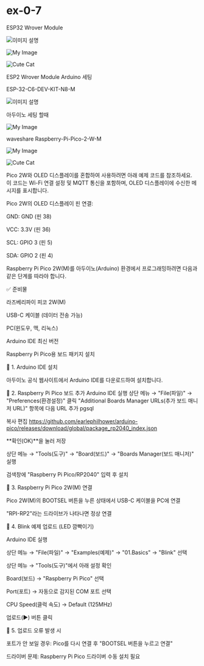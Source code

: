 # ex-0-7


ESP32 Wrover Module

![이미지 설명](https://github.com/suho9soft/ex-0-7/blob/main/61xa3vc2TYL._SL1010_.jpg)

![My Image](https://github.com/suho9soft/ex-0-7/blob/main/71D4E5DS-qL._SL1500_.jpg)

![Cute Cat](https://github.com/suho9soft/ex-0-7/blob/main/71d6%2BP4PUzL._SL1067_.jpg)

ESP2 Wrover Module Arduino 세팅  

ESP-32-C6-DEV-KIT-N8-M

![이미지 설명](https://github.com/suho9soft/ex-0-7/blob/main/%ED%99%94%EB%A9%B4%20%EC%BA%A1%EC%B2%98%202025-02-11%20235812.png)

아두이노 세팅 할때 

![My Image](https://github.com/suho9soft/ex-0-7/blob/main/%ED%99%94%EB%A9%B4%20%EC%BA%A1%EC%B2%98%202025-02-11%20235553.png)

waveshare Raspberry-Pi-Pico-2-W-M

![My Image](https://github.com/suho9soft/ex-0-7/blob/main/%ED%99%94%EB%A9%B4%20%EC%BA%A1%EC%B2%98%202025-02-13%20233753.png)

![Cute Cat](https://github.com/suho9soft/ex-0-7/blob/main/%ED%99%94%EB%A9%B4%20%EC%BA%A1%EC%B2%98%202025-02-13%20233837.png)

Pico 2W와 OLED 디스플레이를 혼합하여 사용하려면 아래 예제 코드를 참조하세요. 이 코드는 Wi-Fi 연결 설정 및 MQTT 통신을 포함하며, OLED 디스플레이에 수신한 메시지를 표시합니다.

Pico 2W의 OLED 디스플레이 핀 연결:

GND: GND (핀 38)

VCC: 3.3V (핀 36)

SCL: GPIO 3 (핀 5)

SDA: GPIO 2 (핀 4)

Raspberry Pi Pico 2W(M)를 아두이노(Arduino) 환경에서 프로그래밍하려면 다음과 같은 단계를 따라야 합니다.

✅ 준비물

라즈베리파이 피코 2W(M)

USB-C 케이블 (데이터 전송 가능)

PC(윈도우, 맥, 리눅스)

Arduino IDE 최신 버전

Raspberry Pi Pico용 보드 패키지 설치

📌 1. Arduino IDE 설치

아두이노 공식 웹사이트에서 Arduino IDE를 다운로드하여 설치합니다.

📌 2. Raspberry Pi Pico 보드 추가
Arduino IDE 실행
상단 메뉴 → "File(파일)" → "Preferences(환경설정)" 클릭
"Additional Boards Manager URLs(추가 보드 매니저 URL)" 항목에 다음 URL 추가
pgsql

복사
편집
https://github.com/earlephilhower/arduino-pico/releases/download/global/package_rp2040_index.json

**확인(OK)**을 눌러 저장

상단 메뉴 → "Tools(도구)" → "Board(보드)" → "Boards Manager(보드 매니저)" 실행

검색창에 "Raspberry Pi Pico/RP2040" 입력 후 설치

📌 3. Raspberry Pi Pico 2W(M) 연결

Pico 2W(M)의 BOOTSEL 버튼을 누른 상태에서 USB-C 케이블을 PC에 연결

"RPI-RP2"라는 드라이브가 나타나면 정상 연결

📌 4. Blink 예제 업로드 (LED 깜빡이기)

Arduino IDE 실행

상단 메뉴 → "File(파일)" → "Examples(예제)" → "01.Basics" → "Blink" 선택

상단 메뉴 → "Tools(도구)"에서 아래 설정 확인

Board(보드) → "Raspberry Pi Pico" 선택

Port(포트) → 자동으로 감지된 COM 포트 선택

CPU Speed(클럭 속도) → Default (125MHz)

업로드(▶) 버튼 클릭

📌 5. 업로드 오류 발생 시

포트가 안 보일 경우: Pico를 다시 연결 후 "BOOTSEL 버튼을 누르고 연결"

드라이버 문제: Raspberry Pi Pico 드라이버 수동 설치 필요




